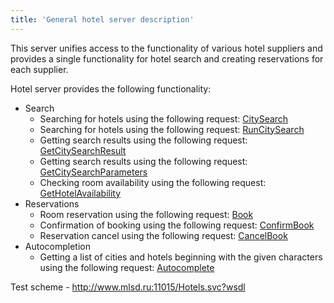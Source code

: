 ```yaml
---
title: 'General hotel server description'
---
```


This server unifies access to the functionality of various hotel suppliers and provides a single functionality for hotel search and creating reservations for each supplier.

Hotel server provides the following functionality:

-   Search
    -   Searching for hotels using the following request: [CitySearch](/hotels/search_hotels/citysearch)
    -   Searching for hotels using the following request: [RunCitySearch](/hotels/search_hotels/runcitysearch)
    -   Getting search results using the following request: [GetCitySearchResult](/hotels/search_hotels/getcitysearchresult)
    -   Getting search results using the following request: [GetCitySearchParameters](/hotels/search_hotels/getcitysearchparameters)
    -   Checking room availability using the following request: [GetHotelAvailability](/hotels/search_hotels/gethotelavailability)
-   Reservations
    -   Room reservation using the following request: [Book](/hotels/book_hotels/bookhotels)
    -   Confirmation of booking using the following request: [ConfirmBook](/hotels/book_hotels/confirmbook)
    -   Reservation cancel using the following request: [CancelBook](/hotels/book_hotels/cancelbookhotels)
-   Autocompletion
    -  Getting a list of cities and hotels beginning with the given characters using the following request: [Autocomplete](/hotels/autocompletehotels)

Test scheme - http://www.mlsd.ru:11015/Hotels.svc?wsdl